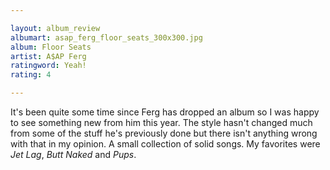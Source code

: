 ```yaml
---

layout: album_review
albumart: asap_ferg_floor_seats_300x300.jpg
album: Floor Seats
artist: A$AP Ferg
ratingword: Yeah!
rating: 4

---
```


It's been quite some time since Ferg has dropped an album so I was happy to see something new from him this year. The style hasn't changed much from some of the stuff he's previously done but there isn't anything wrong with that in my opinion. A small collection of solid songs. My favorites were *Jet Lag*, *Butt Naked* and *Pups*.

